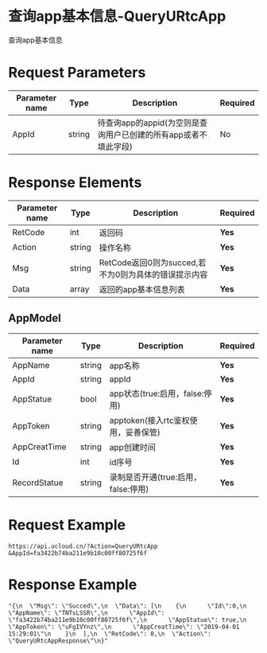 # 查询app基本信息-QueryURtcApp

查询app基本信息

# Request Parameters
|Parameter name|Type|Description|Required|
|---|---|---|---|
|AppId|string|待查询app的appid(为空则是查询用户已创建的所有app或者不填此字段)|No|

# Response Elements
|Parameter name|Type|Description|Required|
|---|---|---|---|
|RetCode|int|返回码|**Yes**|
|Action|string|操作名称|**Yes**|
|Msg|string|RetCode返回0则为succed,若不为0则为具体的错误提示内容|**Yes**|
|Data|array|返回的app基本信息列表|**Yes**|

## AppModel
|Parameter name|Type|Description|Required|
|---|---|---|---|
|AppName|string|app名称|**Yes**|
|AppId|string|appId|**Yes**|
|AppStatue|bool|app状态(true:启用，false:停用)|**Yes**|
|AppToken|string|apptoken(接入rtc鉴权使用，妥善保管)|**Yes**|
|AppCreatTime|string|app创建时间|**Yes**|
|Id|int|id序号|**Yes**|
|RecordStatue|string|录制是否开通(true:启用，false:停用)|**Yes**|

# Request Example
```
https://api.ucloud.cn/?Action=QueryURtcApp
&AppId=fa3422b74ba211e9b10c00ff80725f6f
```

# Response Example
```
"{\n  \"Msg\": \"Succed\",\n  \"Data\": [\n    {\n      \"Id\":0,\n      \"AppName\": \"TNTsLSSR\",\n      \"AppId\": \"fa3422b74ba211e9b10c00ff80725f6f\",\n      \"AppStatue\": true,\n      \"AppToken\": \"uFgIVYnz\",\n      \"AppCreatTime\": \"2019-04-01 15:29:01\"\n    }\n  ],\n  \"RetCode\": 0,\n  \"Action\": \"QueryURtcAppResponse\"\n}"
```

